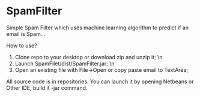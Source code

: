 SpamFilter
==========

Simple Spam Filter which uses machine learning algorithm to predict if an email is Spam...

How to use?

1) Clone repo to your desktop or download zip and unzip it; \n
2) Launch SpamFilet/dist/SpamFilter.jar; \n
3) Open an existing file with File->Open    or    copy paste email to TextArea;


All source code is in repositories. You can launch it by opening Netbeans or Other IDE, build it -jar command.

